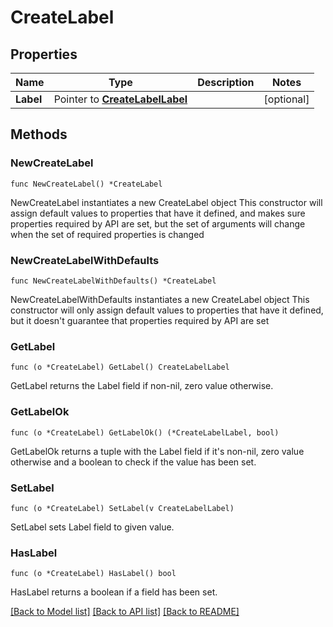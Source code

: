 # CreateLabel

## Properties

Name | Type | Description | Notes
------------ | ------------- | ------------- | -------------
**Label** | Pointer to [**CreateLabelLabel**](CreateLabelLabel.md) |  | [optional] 

## Methods

### NewCreateLabel

`func NewCreateLabel() *CreateLabel`

NewCreateLabel instantiates a new CreateLabel object
This constructor will assign default values to properties that have it defined,
and makes sure properties required by API are set, but the set of arguments
will change when the set of required properties is changed

### NewCreateLabelWithDefaults

`func NewCreateLabelWithDefaults() *CreateLabel`

NewCreateLabelWithDefaults instantiates a new CreateLabel object
This constructor will only assign default values to properties that have it defined,
but it doesn't guarantee that properties required by API are set

### GetLabel

`func (o *CreateLabel) GetLabel() CreateLabelLabel`

GetLabel returns the Label field if non-nil, zero value otherwise.

### GetLabelOk

`func (o *CreateLabel) GetLabelOk() (*CreateLabelLabel, bool)`

GetLabelOk returns a tuple with the Label field if it's non-nil, zero value otherwise
and a boolean to check if the value has been set.

### SetLabel

`func (o *CreateLabel) SetLabel(v CreateLabelLabel)`

SetLabel sets Label field to given value.

### HasLabel

`func (o *CreateLabel) HasLabel() bool`

HasLabel returns a boolean if a field has been set.


[[Back to Model list]](../README.md#documentation-for-models) [[Back to API list]](../README.md#documentation-for-api-endpoints) [[Back to README]](../README.md)


